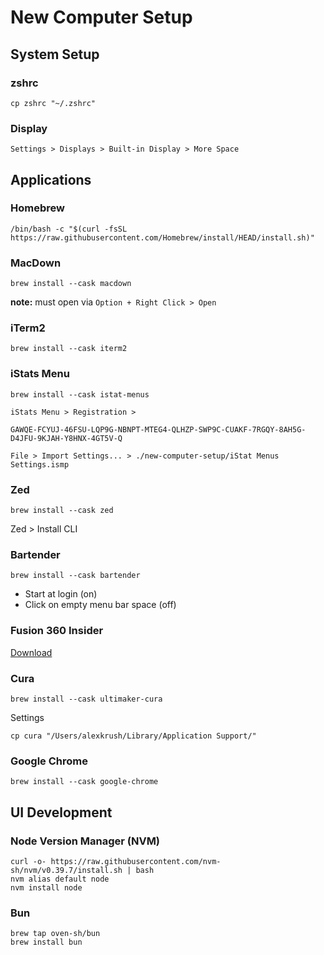 # New Computer Setup

## System Setup

### zshrc
```shell
cp zshrc "~/.zshrc"
```

### Display
`Settings > Displays > Built-in Display > More Space`

## Applications

### Homebrew
```shell
/bin/bash -c "$(curl -fsSL https://raw.githubusercontent.com/Homebrew/install/HEAD/install.sh)"
```

### MacDown
```shell
brew install --cask macdown
```

**note:** must open via `Option + Right Click > Open`

### iTerm2
```shell
brew install --cask iterm2
```

### iStats Menu
```shell
brew install --cask istat-menus
```

`iStats Menu > Registration > `

```
GAWQE-FCYUJ-46FSU-LQP9G-NBNPT-MTEG4-QLHZP-SWP9C-CUAKF-7RGQY-8AH5G-D4JFU-9KJAH-Y8HNX-4GT5V-Q
```

`File > Import Settings... > ./new-computer-setup/iStat Menus Settings.ismp`

### Zed
```shell
brew install --cask zed
```
Zed > Install CLI

### Bartender
```shell
brew install --cask bartender
```
- Start at login (on)
- Click on empty menu bar space (off)

### Fusion 360 Insider
[Download](https://urldefense.proofpoint.com/v2/url?u=https-3A__feedback.autodesk.com_project_article_default.html-3Fcap-3D326ccb1f9653409c8884c57523f9e054-26arttypeid-3Da2f073b62b8e493c804fa67ca5d0bfee&d=DwMFaQ&c=slrrB7dE8n7gBJbeO0g-IQ&r=xyEx6ZMW7Cvhn1Z4JVamjw&m=6yjjaEr7gjeT7n3qq-27dA7yEB4y_Zvfp3G0EORhKUlZtS0fEWNifiKmnxagVNIa&s=zK1CxKgwuWFWEl-ISVSHMGL8n4axdSvhTqqSvjFLWZU&e=)

### Cura
```shell
brew install --cask ultimaker-cura
```

Settings

```shell
cp cura "/Users/alexkrush/Library/Application Support/"
```

### Google Chrome
```shell
brew install --cask google-chrome
```

## UI Development

### Node Version Manager (NVM)
```shell
curl -o- https://raw.githubusercontent.com/nvm-sh/nvm/v0.39.7/install.sh | bash
nvm alias default node
nvm install node
```

### Bun
```shell
brew tap oven-sh/bun
brew install bun
```



